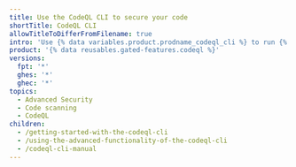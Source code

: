 ```yaml
---
title: Use the CodeQL CLI to secure your code
shortTitle: CodeQL CLI
allowTitleToDifferFromFilename: true
intro: 'Use {% data variables.product.prodname_codeql_cli %} to run {% data variables.product.prodname_codeql %} analyses locally.'
product: '{% data reusables.gated-features.codeql %}'
versions:
  fpt: '*'
  ghes: '*'
  ghec: '*'
topics:
  - Advanced Security
  - Code scanning
  - CodeQL
children:
  - /getting-started-with-the-codeql-cli
  - /using-the-advanced-functionality-of-the-codeql-cli
  - /codeql-cli-manual
---
```

